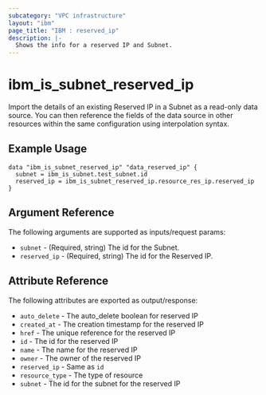 ```yaml
---
subcategory: "VPC infrastructure"
layout: "ibm"
page_title: "IBM : reserved_ip"
description: |-
  Shows the info for a reserved IP and Subnet.
---
```


# ibm\_is_subnet_reserved_ip

Import the details of an existing Reserved IP in a Subnet as a read-only data source. You can then reference the fields of the data source in other resources within the same configuration using interpolation syntax.

## Example Usage

```hcl
data "ibm_is_subnet_reserved_ip" "data_reserved_ip" {
  subnet = ibm_is_subnet.test_subnet.id
  reserved_ip = ibm_is_subnet_reserved_ip.resource_res_ip.reserved_ip
}
```

## Argument Reference

The following arguments are supported as inputs/request params:

* `subnet` - (Required, string) The id for the Subnet.
* `reserved_ip` - (Required, string) The id for the Reserved IP.


## Attribute Reference

The following attributes are exported as output/response:

* `auto_delete` - The auto_delete boolean for reserved IP
* `created_at` - The creation timestamp for the reserved IP
* `href` - The unique reference for the reserved IP
* `id` - The id for the reserved IP
* `name` - The name for the reserved IP
* `owner` - The owner of the reserved IP
* `reserved_ip` - Same as `id`
* `resource_type` - The type of resource
* `subnet` - The id for the subnet for the reserved IP
